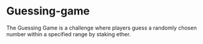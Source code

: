 # Guessing-game
The Guessing Game is a challenge where players guess a randomly chosen number within a specified range by staking ether.
